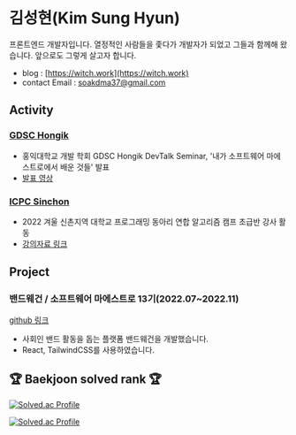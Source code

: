 # 김성현(Kim Sung Hyun)

프론트엔드 개발자입니다. 열정적인 사람들을 좇다가 개발자가 되었고 그들과 함께해 왔습니다. 앞으로도 그렇게 살고자 합니다.

- blog : [https://witch.work](https://witch.work)
- contact Email : <a href="mailto:soakdma37@gmail.com">soakdma37@gmail.com</a>

## Activity

### [GDSC Hongik](https://www.gdschongik.com/)
- 홍익대학교 개발 학회 GDSC Hongik DevTalk Seminar, '내가 소프트웨어 마에스트로에서 배운 것들' 발표
- [발표 영상](https://www.youtube.com/watch?v=RXpOaKQES-g)

### [ICPC Sinchon](https://icpc-sinchon.io/suapc)
- 2022 겨울 신촌지역 대학교 프로그래밍 동아리 연합 알고리즘 캠프 초급반 강사 활동
- [강의자료 링크](https://github.com/witch-factory/2022-winter-sinchon-lecture)

## Project

### 밴드웨건 / 소프트웨어 마에스트로 13기(2022.07~2022.11)

[github 링크](https://github.com/swm-broccoli/bandwagon-frontend-revise)
- 사회인 밴드 활동을 돕는 플랫폼 밴드웨건을 개발했습니다.
- React, TailwindCSS를 사용하였습니다.

## 🏆 Baekjoon solved rank 🏆

[![Solved.ac Profile](http://mazassumnida.wtf/api/v2/generate_badge?boj=city)](https://solved.ac/city/)

[![Solved.ac Profile](http://mazassumnida.wtf/api/v2/generate_badge?boj=dart)](https://solved.ac/dart/)
